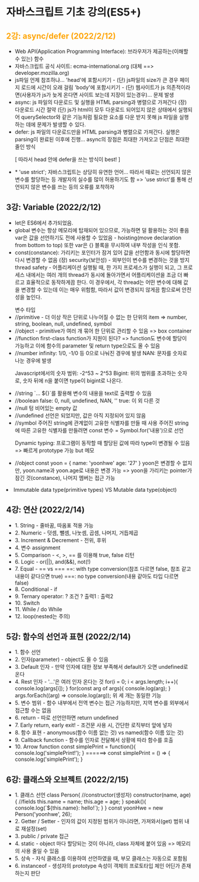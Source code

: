 <h1>자바스크립트 기초 강의(ES5+)</h1>

<!--  -->
<h2 style="color: orange;"> 2강: async/defer (2022/2/12) </h2>

<ul>
<li>Web API(Application Programming Interface): 브라우저가 제공하는(이해할 수 있는) 함수</li>

<li>자바스크립트 공식 사이트: ecma-international.org (대체 ==> developer.mozilla.org)</li>

<li>js파일 언제 참조하냐...
'head'에 포함시키기 - (단) js파일의 size가 큰 경우 페이지 로드에 시간이 오래 걸림
'body'에 포함시키기 - (단) 웹사이트가 js 의존적이라면(사용자가 js가 늦게 온다면 사이트 보는데 지장이 있는경우)... 문제 발생</li>

<li>async: js 파일의 다운로드 및 실행을 HTML parsing과 병렬으로 가져간다
(장) 다운로드 시간 절약
(단) js가 html이 모두 다운로드 되어있지 않은 상태에서 실행되어 querySelector와 같은 기능처럼 필요한 요소를 다운 받지 못해 js 파일을 실행하는 데에 문제가 발생할 수 있다.</li>

<li>defer: js 파일의 다운로드만을 HTML parsing과 병렬으로 가져간다. 실행은 parsing이 완료된 이후에 진행... async의 장점은 최대한 가져오고 단점은 최대한 줄인 방식

[ 따라서 head 안에 defer을 쓰는 방식이 best! ]</li>
<li>* 'use strict';
자바스크립트는 상당히 유연한 언어... 따라서 때로는 선언되지 않은 변수를 할당하는 등 개발자의 실수를 많이 허용하기도 함
=> 'use strict'를 통해 선언되지 않은 변수를 쓰는 등의 오류를 포착하자</li>
</ul>

<!--  -->
<h2> 3강: Variable (2022/2/12) </h2>
<ul>
<li>let은 ES6에서 추가되었음.

<li>global 변수는 항상 메모리에 탑재되어 있으므로, 가능하면 덜 활용하는 것이 좋음
var은 값을 선언하기도 전에 사용할 수 있었음 - hoisting(move declaration from bottom to top)
또한 var은 {} 블록을 무시하여 내부 작성을 인식 못함.

<li>const(constance): 가리키는 포인터가 잠겨 있어 값을 선언함과 동시에 할당하면 다시 변경할 수 없음
(장) 
security(보안성) - 외부인이 변수를 변경하는 것을 방지
thread safety - 어플리케이션 실행될 때, 한 가지 프로세스가 실행이 되고, 그 프로세스 내에서는 여러 개의 thread가 동시에 돌아가면서 어플리케이션을 조금 더 빠르고 효율적으로 동작하게끔 한다. 이 경우에서, 각 thread는 어떤 변수에 대해 값을 변경할 수 있는데 이는 매우 위험함, 따라서 값이 변경되지 않게끔 함으로써 안전성을 높인다.
</ul>
<ul>변수 타입
<li>//primitive - 더 이상 작은 단위로 나누어질 수 없는 한 단위의 item
=> number, string, boolean, null, undefined, symbol
<li>//object - primitive가 여러 개 묶어 한 단위로 관리할 수 있음
=> box container
<li>//function
first-class function가 지원이 된다? => function도 변수에 할당이 가능하고 이에 함수의 parameter 및 return type으로도 올 수 있음


<li>//number
infinity: 1/0, -1/0 등 0으로 나눠진 경우에 발생
NAN: 문자를 숫자로 나눈 경우에 발생

Javascript에서의 숫자 범위: -2^53 ~ 2^53
Bigint: 위의 범위를 초과하는 숫자로, 숫자 뒤에 n을 붙이면 type이 bigint로 나온다.

<li>//string
`... ${}`를 활용해 변수의 내용을 text로 출력할 수 있음

<li>//boolean
false: 0, null, undefined, NAN, ''
true: 이 외 다른 것

<li>//null
텅 비어있는 empty 값

<li>//undefined
선언은 되었지만, 값은 아직 지정되어 있지 않음

<li>//symbol
주어진 string에 관계없이 고유한 식별자를 만들 때 사용
주어진 string에 따른 고유한 식별자를 만들려면 const 변수 = Symbol.for('내용')으로 선언

Dynamic typing: 프로그램이 동작할 때 할당된 값에 따라 type이 변경될 수 있음 => 빠르게 prototype 가능 but 메모 

<li>//object
const yoon = {
    name: 'yoonhwe'
    age: '27'
}
yoon은 변경할 수 없지만, yoon.name과 yoon.age로 내용은 변경 가능 
=> yoon을 가리키는 pointer가 잠긴 것(constance), 나머지 멤버는 접근 가능</li>

</ul>

<li>Immutable data type(primitive types) VS Mutable data type(object)</li>

<!--  -->
<h2> 4강: 연산 (2022/2/14) </h2>
<ul>
<li>1. String - 줄바꿈, 따옴표 적용 가능</li>
<li>2. Numeric - 덧셈, 뺄셈, 나눗셈, 곱셈, 나머지, 거듭제곱</li>
<li>3. Increment & Decrement - 전위, 후위</li>
<li>4. 변수 assignment</li>
<li>5. Comparison - <, >, == 를 이용해 true, false 리턴</li>
<li>6. Logic - or(||), and(&&), not(!)</li>
<li>7. Equal - == vs ===
==: with type conversion(참조 다르면 false, 참조 같고 내용이 같다으면 true)
===: no type conversion(내용 같아도 타입 다르면 false)
</li>
<li>8. Conditional - if</li>
<li>9. Ternary operator: ?
조건 ? 출력1 : 출력2
</li>
<li>10. Switch</li>
<li>11. While / do While</li>
<li>12. loop(nested는 주의)</li>
</ul>

<!--  -->
<h2> 5강: 함수의 선언과 표현 (2022/2/14) </h2>
<ul>
<li>1. 함수 선언</li>
<li>2. 인자(parameter) - object도 올 수 있음</li>
<li>3. Default 인자 - 만약 인자에 대한 정보 부족해서 default가 오면 undefined로 온다</li>
<li>4. Rest 인자 - '...'은 여러 인자 온다는 것
for(i = 0; i < args.length; i++){
    console.log(args[i]);
}
for(const arg of args){
    console.log(arg);
}
args.forEach((arg) => console.log(arg));
위 세 개는 동일한 기능
</li>
<li>5. 변수 범위 - 함수 내부에서 전역 변수는 접근 가능하지만, 지역 변수를 외부에서 접근할 수는 없음</li>
<li>6. return - 따로 선언안하면 return undefined</li>
<li>7. Early return, early exit! - 조건문 사용 시, 간단한 로직부터 앞에 넣자
</li>
<li>8. 함수 표현 - anonymous(함수 이름 없는 것) vs named(함수 이름 있는 것) </li>
<li>9. Callback function - 함수를 인자로 전달해서 상황에 따라 함수를 호출</li>
<li>10. Arrow function
const simplePrint = function(){
    console.log('simplePrint!');
}
======>
const simplePrint = () => { console.log('simplePrint'); }
</li>

</ul>

<!--  -->
<h2> 6강: 클래스와 오브젝트 (2022/2/15) </h2>
<ul>
<li>
1. 클래스 선언
class Person{
    //constructor(생성자)
    constructor(name, age){
        //fields
        this.name = name;
        this.age = age;
    }
    speak(){
        console.log(`${this.name}: hello!`);
    }
}
const yoonHwe = new Person('yoonhwe', 26);
</li>
<li>2. Getter / Setter - 인자의 값이 지정된 범위가 아니라면, 가져와서(get) 범위 내로 재설정(set)</li>
<li>3. public / private 접근 </li>
<li>4. static - object 마다 할당되는 것이 아니라, class 자체에 붙어 있음 => 메모리의 사용 줄일 수 있음</li>
<li>5. 상속 - 자식 클래스를 이용하여 선언하였을 때, 부모 클래스는 자동으로 포함됨</li>
<li>6. instanceof - 생성자의 prototype 속성이 객체의 프로토타입 체인 어딘가 존재하는지 판단</li>
</ul>